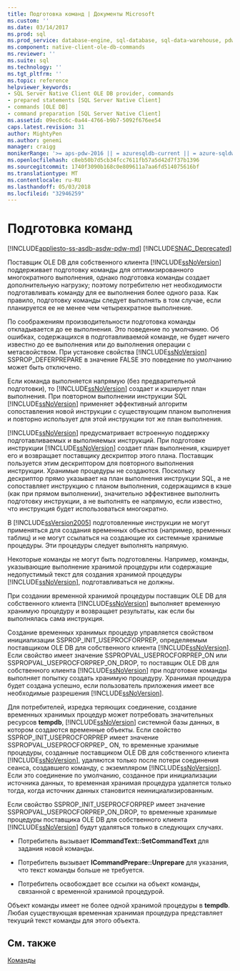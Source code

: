 ```yaml
---
title: Подготовка команд | Документы Microsoft
ms.custom: ''
ms.date: 03/14/2017
ms.prod: sql
ms.prod_service: database-engine, sql-database, sql-data-warehouse, pdw
ms.component: native-client-ole-db-commands
ms.reviewer: ''
ms.suite: sql
ms.technology: ''
ms.tgt_pltfrm: ''
ms.topic: reference
helpviewer_keywords:
- SQL Server Native Client OLE DB provider, commands
- prepared statements [SQL Server Native Client]
- commands [OLE DB]
- command preparation [SQL Server Native Client]
ms.assetid: 09ec0c6c-0a44-4766-b9b7-5092f676ee54
caps.latest.revision: 31
author: MightyPen
ms.author: genemi
manager: craigg
monikerRange: '>= aps-pdw-2016 || = azuresqldb-current || = azure-sqldw-latest || >= sql-server-2016 || = sqlallproducts-allversions'
ms.openlocfilehash: c8eb50b7d5cb34fcc7611fb57a5d42d7f37b1396
ms.sourcegitcommit: 1740f3090b168c0e809611a7aa6fd514075616bf
ms.translationtype: MT
ms.contentlocale: ru-RU
ms.lasthandoff: 05/03/2018
ms.locfileid: "32946259"
---
```

# <a name="preparing-commands"></a>Подготовка команд
[!INCLUDE[appliesto-ss-asdb-asdw-pdw-md](../../includes/appliesto-ss-asdb-asdw-pdw-md.md)]
[!INCLUDE[SNAC_Deprecated](../../includes/snac-deprecated.md)]

  Поставщик OLE DB для собственного клиента [!INCLUDE[ssNoVersion](../../includes/ssnoversion-md.md)] поддерживает подготовку команды для оптимизированного многократного выполнения, однако подготовка команды создает дополнительную нагрузку; поэтому потребителю нет необходимости подготавливать команду для ее выполнения более одного раза. Как правило, подготовку команды следует выполнять в том случае, если планируется ее не менее чем четырехкратное выполнение.  
  
 По соображениям производительности подготовка команды откладывается до ее выполнения. Это поведение по умолчанию. Об ошибках, содержащихся в подготавливаемой команде, не будет ничего известно до ее выполнения или до выполнения операции с метасвойством. При установке свойства [!INCLUDE[ssNoVersion](../../includes/ssnoversion-md.md)] SSPROP_DEFERPREPARE в значение FALSE это поведение по умолчанию может быть отключено.  
  
 Если команда выполняется напрямую (без предварительной подготовки), то [!INCLUDE[ssNoVersion](../../includes/ssnoversion-md.md)] создает и кэширует план выполнения. При повторном выполнении инструкции SQL [!INCLUDE[ssNoVersion](../../includes/ssnoversion-md.md)] применяет эффективный алгоритм сопоставления новой инструкции с существующим планом выполнения и повторно использует для этой инструкции тот же план выполнения.  
  
 [!INCLUDE[ssNoVersion](../../includes/ssnoversion-md.md)] предусматривает встроенную поддержку подготавливаемых и выполняемых инструкций. При подготовке инструкции [!INCLUDE[ssNoVersion](../../includes/ssnoversion-md.md)] создает план выполнения, кэширует его и возвращает поставщику дескриптор этого плана. Поставщик пользуется этим дескриптором для повторного выполнения инструкции. Хранимые процедуры не создаются. Поскольку дескриптор прямо указывает на план выполнения инструкции SQL, а не сопоставляет инструкцию с планом выполнения, содержащимся в кэше (как при прямом выполнении), значительно эффективнее выполнить подготовку инструкции, а не выполнять ее напрямую, если известно, что инструкция будет использоваться многократно.  
  
 В [!INCLUDE[ssVersion2005](../../includes/ssversion2005-md.md)] подготовленные инструкции не могут применяться для создания временных объектов (например, временных таблиц) и не могут ссылаться на создающие их системные хранимые процедуры. Эти процедуры следует выполнять напрямую.  
  
 Некоторые команды не могут быть подготовлены. Например, команды, указывающие выполнение хранимой процедуры или содержащие недопустимый текст для создания хранимой процедуры [!INCLUDE[ssNoVersion](../../includes/ssnoversion-md.md)], подготавливаться не должны.  
  
 При создании временной хранимой процедуры поставщик OLE DB для собственного клиента [!INCLUDE[ssNoVersion](../../includes/ssnoversion-md.md)] выполняет временную хранимую процедуру и возвращает результаты, как если бы выполнялась сама инструкция.  
  
 Создание временных хранимых процедур управляется свойством инициализации SSPROP_INIT_USEPROCFORPREP, определяемым поставщиком OLE DB для собственного клиента [!INCLUDE[ssNoVersion](../../includes/ssnoversion-md.md)]. Если свойство имеет значение SSPROPVAL_USEPROCFORPREP_ON или SSPROPVAL_USEPROCFORPREP_ON_DROP, то поставщик OLE DB для собственного клиента [!INCLUDE[ssNoVersion](../../includes/ssnoversion-md.md)] при подготовке команды выполняет попытку создать хранимую процедуру. Хранимая процедура будет создана успешно, если пользователь приложения имеет все необходимые разрешения [!INCLUDE[ssNoVersion](../../includes/ssnoversion-md.md)].  
  
 Для потребителей, изредка теряющих соединение, создание временных хранимых процедур может потребовать значительных ресурсов **tempdb**, [!INCLUDE[ssNoVersion](../../includes/ssnoversion-md.md)] системной базы данных, в котором создаются временные объекты. Если свойство SSPROP_INIT_USEPROCFORPREP имеет значение SSPROPVAL_USEPROCFORPREP_ ON, то временные хранимые процедуры, созданные поставщиком OLE DB для собственного клиента [!INCLUDE[ssNoVersion](../../includes/ssnoversion-md.md)], удаляются только после потери соединения сеанса, создавшего команду, с экземпляром [!INCLUDE[ssNoVersion](../../includes/ssnoversion-md.md)]. Если это соединение по умолчанию, созданное при инициализации источника данных, то временная хранимая процедура удаляется только тогда, когда источник данных становится неинициализированным.  
  
 Если свойство SSPROP_INIT_USEPROCFORPREP имеет значение SSPROPVAL_USEPROCFORPREP_ON_DROP, то временные хранимые процедуры поставщика OLE DB для собственного клиента [!INCLUDE[ssNoVersion](../../includes/ssnoversion-md.md)] будут удаляться только в следующих случаях.  
  
-   Потребитель вызывает **ICommandText::SetCommandText** для задания новой команды.  
  
-   Потребитель вызывает **ICommandPrepare::Unprepare** для указания, что текст команды больше не требуется.  
  
-   Потребитель освобождает все ссылки на объект команды, связанной с временной хранимой процедурой.  
  
 Объект команды имеет не более одной хранимой процедуры в **tempdb**. Любая существующая временная хранимая процедура представляет текущий текст команды для этого объекта.  
  
## <a name="see-also"></a>См. также  
 [Команды](../../relational-databases/native-client-ole-db-commands/commands.md)  
  
  
